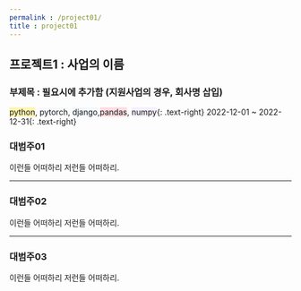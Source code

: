 ```yaml
---
permalink : /project01/
title : project01
---
```


## 프로젝트1 : 사업의 이름
### 부제목 : 필요시에 추가함 (지원사업의 경우, 회사명 삽입)
<span style='background-color: #fff5b1'>python</span>, <span style='background-color: #f6f8fa'>pytorch</span>, <span style='background-color: #f1f8ff'>django</span>,<span style='background-color: #ffdce0'>pandas</span>, <span style='background-color: #f5f0ff'>numpy</span>{: .text-right}
2022-12-01 ~ 2022-12-31{: .text-right}

### 대범주01
이런들 어떠하리 저런들 어떠하리.

---

### 대범주02
이런들 어떠하리 저런들 어떠하리.

---

### 대범주03
이런들 어떠하리 저런들 어떠하리.

